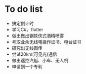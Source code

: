 # To do list

+ 搞定倒计时    
+ 学习C#，flutter  
+ 做出做出钢铁侠式酒精喷雾  
+ 考取业余无线电操作证书、电台证书  
+ 研究出无线图传  
+ 尝试20km(可见光)通信  
+ 做出遥控汽艇、小车、无人机  
+ 申请到一个专利  
